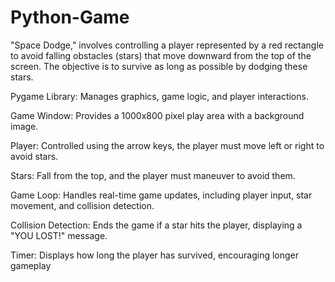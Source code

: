 # Python-Game
"Space Dodge," involves controlling a player represented by a red rectangle to avoid falling obstacles (stars) that move downward from the top of the screen. The objective is to survive as long as possible by dodging these stars.

Pygame Library: Manages graphics, game logic, and player interactions.

Game Window: Provides a 1000x800 pixel play area with a background image.

Player: Controlled using the arrow keys, the player must move left or right to avoid stars.

Stars: Fall from the top, and the player must maneuver to avoid them.

Game Loop: Handles real-time game updates, including player input, star movement, and collision detection.

Collision Detection: Ends the game if a star hits the player, displaying a "YOU LOST!" message.

Timer: Displays how long the player has survived, encouraging longer gameplay
